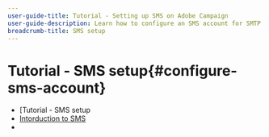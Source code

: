 ```yaml
---
user-guide-title: Tutorial - Setting up SMS on Adobe Campaign
user-guide-description: Learn how to configure an SMS account for SMTP providers, how Adobe Campaign handles SMS, and how to analyze and troubleshoot the configuration. 
breadcrumb-title: SMS setup
---
```


# Tutorial - SMS setup{#configure-sms-account}

+ [Tutorial - SMS setup
+ [Intorduction to SMS](/help/tutorial-sms/introduction-sms.md)
+ 
